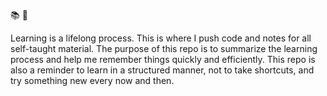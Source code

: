 :books: :school_satchel:

Learning is a lifelong process.
This is where I push code and notes for all self-taught material. The purpose 
of this repo is to summarize the learning process and help me remember things quickly and
efficiently. This repo is also a reminder to learn in a structured manner, not 
to take shortcuts, and try something new every now and then.
